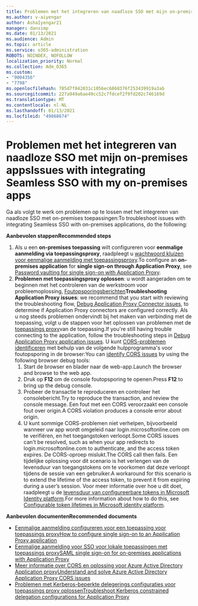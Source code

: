 ```yaml
---
title: Problemen met het integreren van naadloze SSO met mijn on-premises apps
ms.author: v-aiyengar
author: AshaIyengar21
manager: dansimp
ms.date: 01/13/2021
ms.audience: Admin
ms.topic: article
ms.service: o365-administration
ROBOTS: NOINDEX, NOFOLLOW
localization_priority: Normal
ms.collection: Adm_O365
ms.custom:
- "9004356"
- "7798"
ms.openlocfilehash: 785d7f842031c1056ec6868376f253439919a3ab
ms.sourcegitcommit: 227a949a6ae49cc52c7fdcef2f9fd202c746169d
ms.translationtype: MT
ms.contentlocale: nl-NL
ms.lasthandoff: 01/13/2021
ms.locfileid: "49868674"
---
```

# <a name="issues-with-integrating-seamless-sso-with-my-on-premises-apps"></a><span data-ttu-id="6847e-102">Problemen met het integreren van naadloze SSO met mijn on-premises apps</span><span class="sxs-lookup"><span data-stu-id="6847e-102">Issues with integrating Seamless SSO with my on-premises apps</span></span>

<span data-ttu-id="6847e-103">Ga als volgt te werk om problemen op te lossen met het integreren van naadloze SSO met on-premises toepassingen:</span><span class="sxs-lookup"><span data-stu-id="6847e-103">To troubleshoot issues with integrating Seamless SSO with on-premises applications, do the following:</span></span>

<span data-ttu-id="6847e-104">**Aanbevolen stappen**</span><span class="sxs-lookup"><span data-stu-id="6847e-104">**Recommended steps**</span></span>

1. <span data-ttu-id="6847e-105">Als u een **on-premises toepassing** wilt configureren voor **eenmalige aanmelding via toepassingsproxy**, raadpleegt u [wachtwoord kluizen voor eenmalige aanmelding met toepassingsproxy](https://docs.microsoft.com/azure/active-directory/manage-apps/application-proxy-configure-single-sign-on-password-vaulting).</span><span class="sxs-lookup"><span data-stu-id="6847e-105">To configure an **on-premises application** for **single sign-on through Application Proxy**, see [Password vaulting for single sign-on with Application Proxy](https://docs.microsoft.com/azure/active-directory/manage-apps/application-proxy-configure-single-sign-on-password-vaulting).</span></span>
1. <span data-ttu-id="6847e-106">**Problemen met toepassingsproxy oplossen**: u wordt aangeraden om te beginnen met het controleren van de werkstroom voor probleemoplossing, [Foutopsporingsberichten](https://docs.microsoft.com/azure/active-directory/manage-apps/application-proxy-debug-connectors)</span><span class="sxs-lookup"><span data-stu-id="6847e-106">**Troubleshooting Application Proxy issues**: we recommend that you start with reviewing the troubleshooting flow, [Debug Application Proxy Connector issues](https://docs.microsoft.com/azure/active-directory/manage-apps/application-proxy-debug-connectors), to determine if Application Proxy connectors are configured correctly.</span></span> <span data-ttu-id="6847e-107">Als u nog steeds problemen ondervindt bij het maken van verbinding met de toepassing, volgt u de stappen voor het oplossen van problemen met de [toepassings proxy](https://docs.microsoft.com/azure/active-directory/manage-apps/application-proxy-debug-apps)van de toepassing.</span><span class="sxs-lookup"><span data-stu-id="6847e-107">If you're still having trouble connecting to the application, follow the troubleshooting steps in [Debug Application Proxy application issues](https://docs.microsoft.com/azure/active-directory/manage-apps/application-proxy-debug-apps).</span></span> <span data-ttu-id="6847e-108">U kunt [CORS-problemen identificeren](https://docs.microsoft.com/azure/active-directory/manage-apps/application-proxy-understand-cors-issues#understand-and-identify-cors-issues) met behulp van de volgende hulpprogramma's voor foutopsporing in de browser:</span><span class="sxs-lookup"><span data-stu-id="6847e-108">You can [identify CORS issues](https://docs.microsoft.com/azure/active-directory/manage-apps/application-proxy-understand-cors-issues#understand-and-identify-cors-issues) by using the following browser debug tools:</span></span>
    1. <span data-ttu-id="6847e-109">Start de browser en blader naar de web-app.</span><span class="sxs-lookup"><span data-stu-id="6847e-109">Launch the browser and browse to the web app.</span></span>
    1. <span data-ttu-id="6847e-110">Druk op **F12** om de console foutopsporing te openen.</span><span class="sxs-lookup"><span data-stu-id="6847e-110">Press **F12** to bring up the debug console.</span></span>
    1. <span data-ttu-id="6847e-111">Probeer de transactie te reproduceren en controleer het consolebericht.</span><span class="sxs-lookup"><span data-stu-id="6847e-111">Try to reproduce the transaction, and review the console message.</span></span> <span data-ttu-id="6847e-112">Een fout met een CORS veroorzaakt een console fout over origin.</span><span class="sxs-lookup"><span data-stu-id="6847e-112">A CORS violation produces a console error about origin.</span></span>
    1. <span data-ttu-id="6847e-113">U kunt sommige CORS-problemen niet verhelpen, bijvoorbeeld wanneer uw app wordt omgeleid naar login.microsoftonline.com om te verifiëren, en het toegangstoken verloopt.</span><span class="sxs-lookup"><span data-stu-id="6847e-113">Some CORS issues can't be resolved, such as when your app redirects to login.microsoftonline.com to authenticate, and the access token expires.</span></span> <span data-ttu-id="6847e-114">De CORS-oproep mislukt.</span><span class="sxs-lookup"><span data-stu-id="6847e-114">The CORS call then fails.</span></span> <span data-ttu-id="6847e-115">Een tijdelijke oplossing voor dit scenario is het verlengen van de levensduur van toegangstokens om te voorkomen dat deze verloopt tijdens de sessie van een gebruiker.</span><span class="sxs-lookup"><span data-stu-id="6847e-115">A workaround for this scenario is to extend the lifetime of the access token, to prevent it from expiring during a user’s session.</span></span> <span data-ttu-id="6847e-116">Voor meer informatie over hoe u dit doet, raadpleegt u de [levensduur van configureerbare tokens in Microsoft Identity platform](https://docs.microsoft.com/azure/active-directory/develop/active-directory-configurable-token-lifetimes).</span><span class="sxs-lookup"><span data-stu-id="6847e-116">For more information about how to do this, see [Configurable token lifetimes in Microsoft identity platform](https://docs.microsoft.com/azure/active-directory/develop/active-directory-configurable-token-lifetimes).</span></span>

<span data-ttu-id="6847e-117">**Aanbevolen documenten**</span><span class="sxs-lookup"><span data-stu-id="6847e-117">**Recommended documents**</span></span>

- [<span data-ttu-id="6847e-118">Eenmalige aanmelding configureren voor een toepassing voor toepassings proxy</span><span class="sxs-lookup"><span data-stu-id="6847e-118">How to configure single sign-on to an Application Proxy application</span></span>](https://docs.microsoft.com/azure/active-directory/manage-apps/application-proxy-config-sso-how-to)
- [<span data-ttu-id="6847e-119">Eenmalige aanmelding voor SSO voor lokale toepassingen met toepassings proxy</span><span class="sxs-lookup"><span data-stu-id="6847e-119">SAML single sign-on for on-premises applications with Application Proxy</span></span>](https://docs.microsoft.com/azure/active-directory/manage-apps/application-proxy-configure-single-sign-on-on-premises-apps)
- [<span data-ttu-id="6847e-120">Meer informatie over CORS en oplossing voor Azure Active Directory Application proxy</span><span class="sxs-lookup"><span data-stu-id="6847e-120">Understand and solve Azure Active Directory Application Proxy CORS issues</span></span>](https://docs.microsoft.com/azure/active-directory/manage-apps/application-proxy-understand-cors-issues#solutions-for-application-proxy-cors-issues)
- [<span data-ttu-id="6847e-121">Problemen met Kerberos-beperkte delegerings configuraties voor toepassings proxy oplossen</span><span class="sxs-lookup"><span data-stu-id="6847e-121">Troubleshoot Kerberos constrained delegation configurations for Application Proxy</span></span>](https://docs.microsoft.com/azure/active-directory/manage-apps/application-proxy-back-end-kerberos-constrained-delegation-how-to)